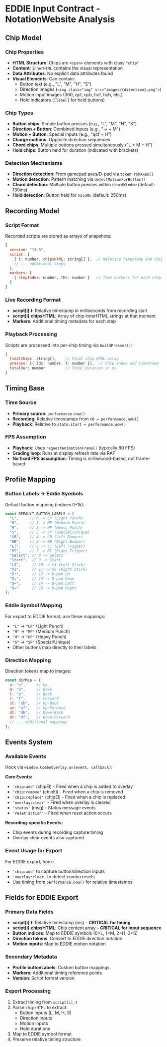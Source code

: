 # EDDIE Input Contract - NotationWebsite Analysis

## Chip Model

### Chip Properties
- **HTML Structure**: Chips are `<span>` elements with class `"chip"`
- **Content**: `innerHTML` contains the visual representation
- **Data Attributes**: No explicit data attributes found
- **Visual Elements**: Can contain:
  - Button text (e.g., "L", "M", "H", "S")
  - Direction images (`<img class="img" src="images/{direction}.png">`)
  - Motion input images (360, qcf, qcb, hcf, hcb, etc.)
  - Hold indicators (`[label]` for held buttons)

### Chip Types
- **Button chips**: Simple button presses (e.g., "L", "M", "H", "S")
- **Direction + Button**: Combined inputs (e.g., "→ + M")
- **Motion + Button**: Special inputs (e.g., "qcf + H")
- **Charge motions**: Opposite direction sequences
- **Chord chips**: Multiple buttons pressed simultaneously ("L + M + H")
- **Hold chips**: Button held for duration (indicated with brackets)

### Detection Mechanisms
- **Direction detection**: From gamepad axes/D-pad via `tokenFromAxes()`
- **Motion detection**: Pattern matching via `detectMotionForButton()`
- **Chord detection**: Multiple button presses within `chordWindow` (default: 130ms)
- **Hold detection**: Button held for `holdMs` (default: 250ms)

## Recording Model

### Script Format
Recorded scripts are stored as arrays of snapshots:
```javascript
{
  version: "13.8",
  script: [
    { t: number, chipsHTML: string[] },  // Relative timestamp and chip HTML array
    // ... additional steps
  ],
  markers: [
    { stepIndex: number, tMs: number }   // Time markers for each step
  ]
}
```

### Live Recording Format
- **script[i].t**: Relative timestamp in milliseconds from recording start
- **script[i].chipsHTML**: Array of chip innerHTML strings at that moment
- **Markers**: Additional timing metadata for each step

### Playback Processing
Scripts are processed into per-chip timing via `buildPresses()`:
```javascript
{
  finalChips: string[],    // Final chip HTML array
  presses: [{ idx: number, t: number }],  // Chip index and timestamp
  totalDur: number         // Total duration in ms
}
```

## Timing Base

### Time Source
- **Primary source**: `performance.now()`
- **Recording**: Relative timestamps from `t0 = performance.now()`
- **Playback**: Relative to `state.start = performance.now()`

### FPS Assumption
- **Playback**: Uses `requestAnimationFrame()` (typically 60 FPS)
- **Grading loop**: Runs at display refresh rate via RAF
- **No fixed FPS assumption**: Timing is millisecond-based, not frame-based

## Profile Mapping

### Button Labels → Eddie Symbols
Default button mapping (indices 0-15):
```javascript
const DEFAULT_BUTTON_LABELS = [
  "L",     // 0 -> LP (Light Punch)
  "M",     // 1 -> MP (Medium Punch)  
  "H",     // 2 -> HP (Heavy Punch)
  "S",     // 3 -> SP (Special/Unique)
  "LB",    // 4 -> LB (Left Bumper)
  "RB",    // 5 -> RB (Right Bumper)
  "LT",    // 6 -> LT (Left Trigger)
  "RT",    // 7 -> RT (Right Trigger)
  "Select", // 8 -> Select
  "Start",  // 9 -> Start
  "L3",     // 10 -> L3 (Left Stick)
  "R3",     // 11 -> R3 (Right Stick)
  "D↑",     // 12 -> D-pad Up
  "D↓",     // 13 -> D-pad Down
  "D←",     // 14 -> D-pad Left
  "D→"      // 15 -> D-pad Right
];
```

### Eddie Symbol Mapping
For export to EDDIE format, use these mappings:
- `"L"` → `"LP"` (Light Punch)
- `"M"` → `"MP"` (Medium Punch)
- `"H"` → `"HP"` (Heavy Punch)
- `"S"` → `"SP"` (Special/Unique)
- Other buttons map directly to their labels

### Direction Mapping
Direction tokens map to images:
```javascript
const dirMap = {
  u: "u",     // Up
  d: "d",     // Down
  l: "b",     // Back
  r: "f",     // Forward
  ul: "ub",   // Up-Back
  ur: "uf",   // Up-Forward
  dl: "db",   // Down-Back
  dr: "df",   // Down-Forward
  // ... additional mappings
};
```

## Events System

### Available Events
Hook via `window.ComboOverlay.on(event, callback)`:

**Core Events:**
- `'chip:add'` (chipEl) - Fired when a chip is added to overlay
- `'chip:remove'` (chipEl) - Fired when a chip is removed
- `'chip:replace'` (chipEl) - Fired when a chip is replaced
- `'overlay:clear'` - Fired when overlay is cleared
- `'status'` (msg) - Status message events
- `'reset:action'` - Fired when reset action occurs

**Recording-specific Events:**
- Chip events during recording capture timing
- Overlay clear events also captured

### Event Usage for Export
For EDDIE export, hook:
- `'chip:add'` to capture button/direction inputs
- `'overlay:clear'` to detect combo resets
- Use timing from `performance.now()` for relative timestamps

## Fields for EDDIE Export

### Primary Data Fields
- **script[i].t**: Relative timestamp (ms) - **CRITICAL for timing**
- **script[i].chipsHTML**: Chip content array - **CRITICAL for input sequence**
- **Button indices**: Map to EDDIE symbols (0=L, 1=M, 2=H, 3=S)
- **Direction tokens**: Convert to EDDIE direction notation
- **Motion inputs**: Map to EDDIE motion notation

### Secondary Metadata
- **Profile buttonLabels**: Custom button mappings
- **Markers**: Additional timing reference points
- **Version**: Script format version

### Export Processing
1. Extract timing from `script[i].t`
2. Parse `chipsHTML` to extract:
   - Button inputs (L, M, H, S)
   - Direction inputs
   - Motion inputs
   - Hold durations
3. Map to EDDIE symbol format
4. Preserve relative timing structure

